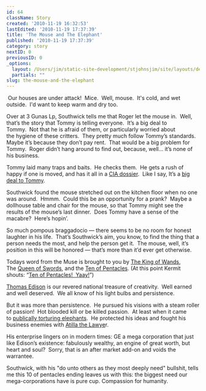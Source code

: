```yaml
---
id: 64
className: Story
created: '2010-11-19 16:32:53'
lastEdited: '2010-11-19 17:37:39'
title: 'The Mouse and The Elephant'
published: '2010-11-19 17:37:39'
category: story
nextID: 0
previousID: 0
_options:
  layout: /Users/jim/static-site-development/stjohnsjim/site/layouts/default.static.ttml
  partials: ""
slug: the-mouse-and-the-elephant
---
```

<p>&nbsp;Our houses are under attack! &nbsp;Mice. &nbsp;Well, mouse. &nbsp;It's cold, and wet outside. &nbsp;I'd want to keep warm and dry too.</p>
<div >
<p >Over at 3 Gunas Lp, Southwick tells me that Roger let the mouse in.&nbsp;&nbsp;Well, that&rsquo;s the story that Tommy is telling everyone.&nbsp;&nbsp;It&rsquo;s a big deal to Tommy.&nbsp;&nbsp;Not that he is afraid of them, or particularly worried about the&nbsp;hygiene&nbsp;of these critters.&nbsp; They pretty much follow Tommy&rsquo;s standards. Maybe it&rsquo;s because they don&rsquo;t pay rent.&nbsp; That would be a big problem for Tommy.&nbsp; Roger didn&rsquo;t hang around to find out, because, well&hellip; it&rsquo;s none of his business.</p>
<p >Tommy laid many traps and baits.&nbsp;&nbsp;He checks them.&nbsp;&nbsp;He gets a rush of happy if one is moved, and has it all in a&nbsp;<a target="_blank" href="http://www.fantasticforum.com/1res/printthread.php?s=2f9b0b2067189f83d161350e300fd206&amp;threadid=6438">CIA dossier</a>.&nbsp;&nbsp;Like I say, It&rsquo;s a&nbsp;<a target="_blank" href="http://www.wistv.com/Global/story.asp?S=13465624">big deal to Tommy</a>.</p>
<p >Southwick found the mouse stretched out on the kitchen floor when no one was around.&nbsp;&nbsp;Hmmm.&nbsp;&nbsp;Could this be an opportunity for a prank?&nbsp;&nbsp;Maybe a dollhouse table and chair for the mouse, so that Tommy might see the results of the mouse&rsquo;s last dinner.&nbsp;&nbsp;Does Tommy have a sense of the macabre?&nbsp;&nbsp;Here&rsquo;s hopin&rsquo;.</p>
<p >So much pompous braggadocio &mdash; there seems to be no room for honest laughter in his life.&nbsp;&nbsp;That&rsquo;s Southwick&rsquo;s aim, you know, to find the thing that a person needs the most, and help the person get it.&nbsp;&nbsp;The mouse, well, it&rsquo;s position in this will be honored &mdash; that&rsquo;s more than it&rsquo;d ever get otherwise.&nbsp;</p>
<p>Todays word from the Muse is brought to you by&nbsp;<a target="_blank" href="http://blissblvd.com/the-tarot/king-of-wands/">The King of Wands</a>, The&nbsp;<a target="_blank" href="http://blissblvd.com/the-tarot/queen-of-swords/">Queen of Swords</a>, and the <a target="_blank" href="http://blissblvd.com/the-tarot/ten-of-pentacles/">Ten of Pentacles</a>. (At this point Kermit shouts: &ldquo;<a target="_blank" href="http://www.youtube.com/watch?v=hpiIWMWWVco&amp;feature=fvw">Ten of Pentacles!&nbsp;&nbsp;Yaay!</a>&rdquo;)</p>
<p ><a target="_blank" href="http://www.ge.com/company/history/edison.htm">Thomas Edison</a>&nbsp;is our revered national treasure of creativity. &nbsp;Well earned and well deserved.&nbsp;&nbsp;We all know of his light bulbs and persistence.&nbsp;</p>
<p >But it was more than persistence.&nbsp;&nbsp;He pursued his visions with a steam roller of passion!&nbsp;&nbsp;Hot blooded kill or be killed passion.&nbsp;&nbsp;At least when it came to&nbsp;<a target="_blank" href="http://www.google.com/search?q=edison+electrocutes+elephant&amp;ie=UTF-8&amp;oe=UTF-8">publically torturing elephants</a>.&nbsp;&nbsp;He protected his ideas and fought his business enemies with&nbsp;<a target="_blank" href="http://www.amazon.com/Empires-Light-Edison-Westinghouse-Electrify/dp/0375758844">Atilla the Lawye</a>r.</p>
<p >His enterprise lingers on in modern times: GE a mega corporation that just like Edison&rsquo;s existence: fabulously wealthy, an engine of great worth, but heart and soul? &nbsp;Sorry, that is an after market add-on and voids the warrantee.</p>
<p>Southwick, with his &quot;do unto others as they most deeply need&quot; bullshit, tells me this 10 of pentacles ending leaves us with this: the biggest need our mega-corporations have is pure cup.&nbsp;Compassion for humanity.&nbsp;</p>
</div>
